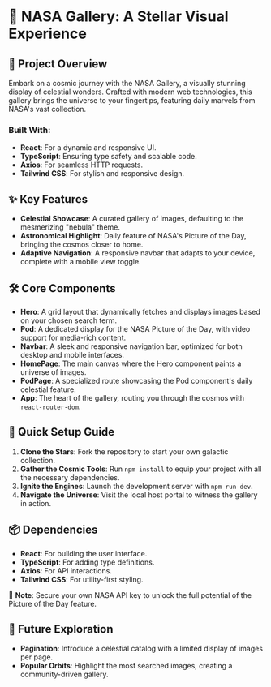 # 🌌 **NASA Gallery**: A Stellar Visual Experience

## 🚀 **Project Overview**
Embark on a cosmic journey with the NASA Gallery, a visually stunning display of celestial wonders. Crafted with modern web technologies, this gallery brings the universe to your fingertips, featuring daily marvels from NASA's vast collection.

### Built With:
- **React**: For a dynamic and responsive UI.
- **TypeScript**: Ensuring type safety and scalable code.
- **Axios**: For seamless HTTP requests.
- **Tailwind CSS**: For stylish and responsive design.

## ✨ **Key Features**
- **Celestial Showcase**: A curated gallery of images, defaulting to the mesmerizing "nebula" theme.
- **Astronomical Highlight**: Daily feature of NASA's Picture of the Day, bringing the cosmos closer to home.
- **Adaptive Navigation**: A responsive navbar that adapts to your device, complete with a mobile view toggle.

## 🛠️ **Core Components**
- **Hero**: A grid layout that dynamically fetches and displays images based on your chosen search term.
- **Pod**: A dedicated display for the NASA Picture of the Day, with video support for media-rich content.
- **Navbar**: A sleek and responsive navigation bar, optimized for both desktop and mobile interfaces.
- **HomePage**: The main canvas where the Hero component paints a universe of images.
- **PodPage**: A specialized route showcasing the Pod component's daily celestial feature.
- **App**: The heart of the gallery, routing you through the cosmos with `react-router-dom`.

## 🔧 **Quick Setup Guide**
1. **Clone the Stars**: Fork the repository to start your own galactic collection.
2. **Gather the Cosmic Tools**: Run `npm install` to equip your project with all the necessary dependencies.
3. **Ignite the Engines**: Launch the development server with `npm run dev`.
4. **Navigate the Universe**: Visit the local host portal to witness the gallery in action.

## 📦 **Dependencies**
- **React**: For building the user interface.
- **TypeScript**: For adding type definitions.
- **Axios**: For API interactions.
- **Tailwind CSS**: For utility-first styling.

🔑 **Note**: Secure your own NASA API key to unlock the full potential of the Picture of the Day feature.

## 🌠 **Future Exploration**
- **Pagination**: Introduce a celestial catalog with a limited display of images per page.
- **Popular Orbits**: Highlight the most searched images, creating a community-driven gallery.
